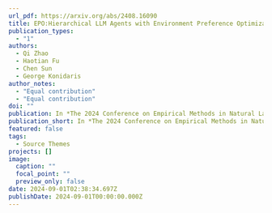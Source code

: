 ```yaml
---
url_pdf: https://arxiv.org/abs/2408.16090
title: EPO:Hierarchical LLM Agents with Environment Preference Optimization
publication_types:
  - "1"
authors:
  - Qi Zhao
  - Haotian Fu
  - Chen Sun
  - George Konidaris
author_notes:
  - "Equal contribution"
  - "Equal contribution"
doi: ""
publication: In *The 2024 Conference on Empirical Methods in Natural Language Processing (EMNLP 2024)*
publication_short: In *The 2024 Conference on Empirical Methods in Natural Language Processing (EMNLP 2024)*
featured: false
tags:
  - Source Themes
projects: []
image:
  caption: ""
  focal_point: ""
  preview_only: false
date: 2024-09-01T02:38:34.697Z
publishDate: 2024-09-01T00:00:00.000Z
---
```


